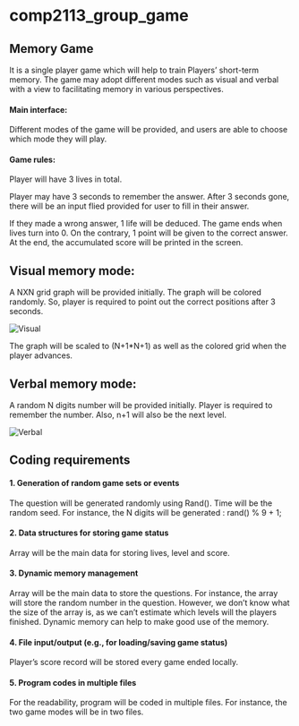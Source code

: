 # comp2113_group_game

## Memory Game

It is a single player game which will help to train Players’ short-term memory. The game may adopt different modes such as visual and verbal with a view to facilitating memory in various perspectives.

#### Main interface:
Different modes of the game will be provided, and users are able to choose which mode they will play.

#### Game rules:
Player will have 3 lives in total. 

Player may have 3 seconds to remember the answer. After 3 seconds gone, there will be an input flied provided for user to fill in their answer.  

If they made a wrong answer, 1 life will be deduced. The game ends when lives turn into 0. On the contrary, 1 point will be given to the correct answer. At the end, the accumulated score will be printed in the screen. 




## Visual memory mode:

A NXN grid graph will be provided initially. The graph will be colored randomly. So, player is required to point out the correct positions after 3 seconds.

![Visual](https://i.imgur.com/jVQXLaM.png)

The graph will be scaled to (N+1*N+1) as well as the colored grid when the player advances.




## Verbal memory mode: 

A random N digits number will be provided initially. Player is required to remember the number. Also, n+1 will also be the next level.

![Verbal](https://i.imgur.com/0cS2pMI.png)




## Coding requirements

#### 1.	Generation of random game sets or events

The question will be generated randomly using Rand(). Time will be the random seed. 
For instance, the N digits will be generated : rand() % 9 + 1;

#### 2.	Data structures for storing game status

Array will be the main data for storing lives, level and score.

#### 3.	Dynamic memory management

Array will be the main data to store the questions. For instance, the array will store the random number in the question. However, we don’t know what the size of the array is, as we can’t estimate which levels will the players finished. Dynamic memory can help to make good use of the memory.  

#### 4.	File input/output (e.g., for loading/saving game status)
Player’s score record will be stored every game ended locally.

#### 5.	Program codes in multiple files

For the readability, program will be coded in multiple files. For instance, the two game modes will be in two files. 




